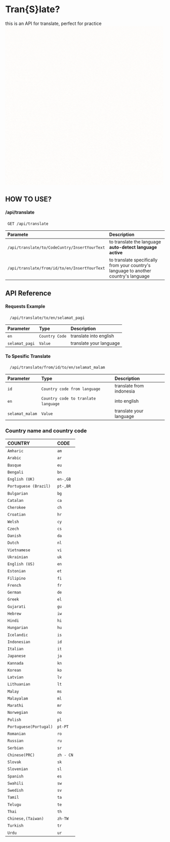 # Tran{S}late?
this is an API for translate, perfect for practice
![Logo align="center"](/bin/assets/Hitam%20Minimalis%20Gunung%20Logo.gif) 
## HOW TO USE?

#### /api/translate

```http
 GET /api/translate
```

| Paramete  | Description                    |             
| :-------- | :------------------------- |
| `/api/translate/to/CodeCuntry/InsertYourText`| to translate the language **auto-detect language active**  |
|`/api/translate/from/id/to/en/InsertYourText`|to translate specifically from your country's language to another country's language |


## API Reference

#### Requests Example

```http
  /api/translate/to/en/selamat_pagi
```

| Parameter | Type     | Description                |
| :-------- | :------- | :------------------------- |
| `en` | `Country Code` | translate into english |
|`selamat_pagi`|`Value`|translate your language|

#### To Spesific Translate

```http
  /api/translate/from/id/to/en/selamat_malam
```
| Parameter | Type     | Description                |
| :-------- | :------- | :------------------------- |
| `id` | `Country code from language` | translate from indonesia |
| `en` | `Country code to tranlate language` |  into english |
|`selamat_malam`|`Value`|translate your language|

### Country name and country code
| COUNTRY | CODE     |
| :-------- | :------- |
|`Amharic`|`am`|
|`Arabic`|`ar`|
|`Basque`|`eu`|
|`Bengali`|`bn`|
|`English (UK)`|`en-,GB`|
|`Portuguese (Brazil)`|`pt-,BR`|
|`Bulgarian`|`bg`|
|`Catalan`|`ca`|
|`Cherokee`|`ch`|
|`Croatian`|`hr`|
|`Welsh`|`cy`|
|`Czech`|`cs`|
|`Danish`|`da`|
|`Dutch`|`nl`|
|`Vietnamese`|`vi`|
|`Ukrainian`|`uk`|
|`English (US)`|`en`|
|`Estonian`|`et`|
|`Filipino`|`fi`|
|`French`|`fr`|
|`German`|`de`|
|`Greek`|`el`|
|`Gujarati`|`gu`|
|`Hebrew`|`iw`|
|`Hindi`|`hi`|
|`Hungarian`|`hu`|
|`Icelandic`|`is`|
|`Indonesian`|`id`|
|`Italian`|`it`|
|`Japanese`|`ja`|
|`Kannada`|`kn`|
|`Korean`|`ko`|
|`Latvian`|`lv`|
|`Lithuanian`|`lt`|
|`Malay`|`ms`|
|`Malayalam`|`ml`|
|`Marathi`|`mr`|
|`Norwegian`|`no`|
|`Polish`|`pl`|
|`Portuguese(Portugal)`|`pt-PT`|
|`Romanian`|`ro`|
|`Russian`|`ru`|
|`Serbian`|`sr`|
|`Chinese(PRC)`|`zh - CN`|
|`Slovak`|`sk`|
|`Slovenian`|`sl`|
|`Spanish`|`es`|
|`Swahili`|`sw`|
|`Swedish`|`sv`|
|`Tamil`|`ta`|
|`Telugu`|`te`|
|`Thai`|`th`|
|`Chinese,(Taiwan)`|`zh-TW`|
|`Turkish`|`tr`|
|`Urdu`|`ur`|